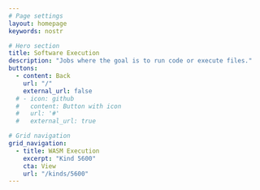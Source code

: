 ```yaml
---
# Page settings
layout: homepage
keywords: nostr

# Hero section
title: Software Execution
description: "Jobs where the goal is to run code or execute files."
buttons:
  - content: Back
    url: "/"
    external_url: false
  # - icon: github
  #   content: Button with icon
  #   url: '#'
  #   external_url: true

# Grid navigation
grid_navigation:
  - title: WASM Execution
    excerpt: "Kind 5600"
    cta: View
    url: "/kinds/5600"
---
```

